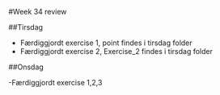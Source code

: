 #Week 34 review


##Tirsdag

- Færdiggjordt exercise 1, point findes i tirsdag folder
- Færdiggjordt exercise 2, Exercise_2 findes i tirsdag folder

##Onsdag

-Færdiggjordt exercise 1,2,3

